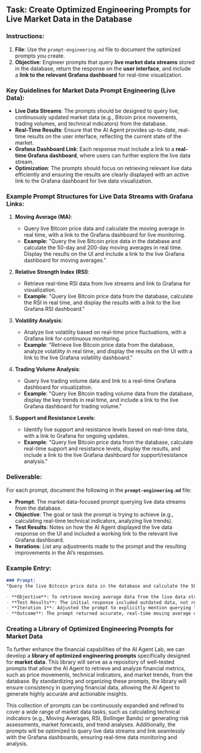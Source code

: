 ## Task: Create Optimized Engineering Prompts for Live Market Data in the Database

### Instructions:
1. **File**: Use the `prompt-engineering.md` file to document the optimized prompts you create.
2. **Objective**: Engineer prompts that query **live market data streams** stored in the database, return the response on the **user interface**, and include a **link to the relevant Grafana dashboard** for real-time visualization.

### Key Guidelines for Market Data Prompt Engineering (Live Data):

- **Live Data Streams**: The prompts should be designed to query live, continuously updated market data (e.g., Bitcoin price movements, trading volumes, and technical indicators) from the database.
- **Real-Time Results**: Ensure that the AI Agent provides up-to-date, real-time results on the user interface, reflecting the current state of the market.
- **Grafana Dashboard Link**: Each response must include a link to a **real-time Grafana dashboard**, where users can further explore the live data stream.
- **Optimization**: The prompts should focus on retrieving relevant live data efficiently and ensuring the results are clearly displayed with an active link to the Grafana dashboard for live data visualization.

### Example Prompt Structures for Live Data Streams with Grafana Links:

1. **Moving Average (MA)**:
   - Query live Bitcoin price data and calculate the moving average in real time, with a link to the Grafana dashboard for live monitoring.
   - **Example**: "Query the live Bitcoin price data in the database and calculate the 50-day and 200-day moving averages in real time. Display the results on the UI and include a link to the live Grafana dashboard for moving averages."

2. **Relative Strength Index (RSI)**:
   - Retrieve real-time RSI data from live streams and link to Grafana for visualization.
   - **Example**: "Query live Bitcoin price data from the database, calculate the RSI in real time, and display the results with a link to the live Grafana RSI dashboard."

3. **Volatility Analysis**:
   - Analyze live volatility based on real-time price fluctuations, with a Grafana link for continuous monitoring.
   - **Example**: "Retrieve live Bitcoin price data from the database, analyze volatility in real time, and display the results on the UI with a link to the live Grafana volatility dashboard."

4. **Trading Volume Analysis**:
   - Query live trading volume data and link to a real-time Grafana dashboard for visualization.
   - **Example**: "Query live Bitcoin trading volume data from the database, display the key trends in real time, and include a link to the live Grafana dashboard for trading volume."

5. **Support and Resistance Levels**:
   - Identify live support and resistance levels based on real-time data, with a link to Grafana for ongoing updates.
   - **Example**: "Query live Bitcoin price data from the database, calculate real-time support and resistance levels, display the results, and include a link to the live Grafana dashboard for support/resistance analysis."

### Deliverable:
For each prompt, document the following in the **`prompt-engineering.md`** file:
- **Prompt**: The market data-focused prompt querying live data streams from the database.
- **Objective**: The goal or task the prompt is trying to achieve (e.g., calculating real-time technical indicators, analyzing live trends).
- **Test Results**: Notes on how the AI Agent displayed the live data response on the UI and included a working link to the relevant live Grafana dashboard.
- **Iterations**: List any adjustments made to the prompt and the resulting improvements in the AI’s responses.

### Example Entry:

```markdown
### Prompt: 
"Query the live Bitcoin price data in the database and calculate the 50-day and 200-day moving averages in real time. Display the results on the UI and include a link to the live Grafana dashboard for moving averages."

- **Objective**: To retrieve moving average data from the live data stream in the database and link it to the relevant live Grafana dashboard for real-time monitoring.
- **Test Results**: The initial response included outdated data, not reflecting the live stream.
- **Iteration 1**: Adjusted the prompt to explicitly mention querying live data and updated the link to Grafana's real-time dashboard.
- **Outcome**: The prompt returned accurate, real-time moving average data with a working Grafana link for live monitoring. Optimized.
```

### Creating a Library of Optimized Engineering Prompts for Market Data

To further enhance the financial capabilities of the AI Agent Lab, we can develop a **library of optimized engineering prompts** specifically designed for **market data**. This library will serve as a repository of well-tested prompts that allow the AI Agent to retrieve and analyze financial metrics, such as price movements, technical indicators, and market trends, from the database. By standardizing and organizing these prompts, the library will ensure consistency in querying financial data, allowing the AI Agent to generate highly accurate and actionable insights.

This collection of prompts can be continuously expanded and refined to cover a wide range of market data tasks, such as calculating technical indicators (e.g., Moving Averages, RSI, Bollinger Bands) or generating risk assessments, market forecasts, and trend analyses. Additionally, the prompts will be optimized to query live data streams and link seamlessly with the Grafana dashboards, ensuring real-time data monitoring and analysis. 
